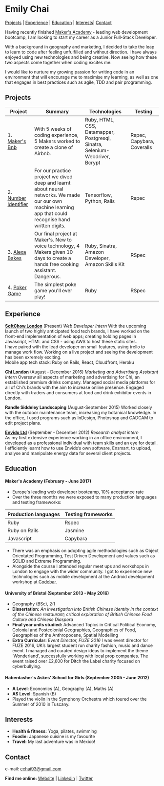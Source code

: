 # Emily Chai

[Projects](#projects) | [Experience](#experience) | [Education](#Education) | [Interests](#Interests)| [Contact](#Contact)

Having recently finished [Maker's Academy](https://github.com/makersacademy) - leading web development bootcamp, I am looking to start my career as a Junior Full-Stack Developer.

With a background in geography and marketing, I decided to take the leap to learn to code after feeling unfulfilled and without direction. I have always enjoyed using new technologies and being creative. Now seeing how these two aspects come together when coding excites me.

I would like to nurture my growing passion for writing code in an environment that will encourage me to maximise my learning, as well as one that engages in best practices such as agile, TDD and pair programming.

## Projects

|Project|Summary|Technologies|Testing|  
|--|--|--|--|
|1. [Maker's Bnb](https://github.com/emmpak/EEEKbnb)| With 5 weeks of coding experience, 5 Makers worked to create a clone of Airbnb. |Ruby, HTML, CSS, Datamapper, Postgresql, Sinatra, Selenium-Webdriver, Bcrypt|Rspec, Capybara, Coveralls|
|2. [Number Identifier](https://github.com/nazwhale/tree-spotter)| For our  practice project we dived deep and learnt about neural networks. We made our our own machine learning app that could recognise hand written digits. |Tensorflow, Python, Rails| Rspec
|3. [Alexa Bakes](https://github.com/exchai93/alexa_sous_chef) | Our final project at Maker's. New to voice technology, 4 Makers given 10 days to create a hands free cooking assistant. Dangerous.| Ruby, Sinatra, Amazon Developer, Amazon Skills Kit| RSpec|
|4. [Poker Game](https://github.com/exchai93/poker_game) | The simplest poke game you'll ever play! | Ruby | RSpec|

## Experience

**[SoftChow London](http://www.softchow.com/)** (Present)
*Web Developer Intern*
With the upcoming launch of two highly anticipated food tech brands, I have worked on the front-end implementation of web apps; creating holding pages in Javascript, HTML and CSS - using AWS to host these static sites.
<br>
I have paired with the lead developer on small features, using trello to manage work flow. Working on a live project and seeing the development has been exremely exciting.
<br>
Mobile app tech stack: Ruby on Rails, React, Cloudfront, Heroku


**[Chi London](http://www.chilondon.com/)** (August - December 2016)
*Marketing and Advertising Assistant Intern*
Oversaw all aspects of marketing and advertising for Chi, an established premium drinks company. Managed social media platforms for all of Chi’s brands with the aim to increase online presence. Engaged directly with traders and consumers at food and drink exhibitor events in London.

**Randle Siddeley Landscaping**
(August-September 2015)
Worked closely with the outdoor maintenance team, increasing my botanical knowledge. In the office, I used programs such as InDesign, Photoshop and CADCAM to edit project plans.


**[Envido Ltd](https://www.edie.net/51956/d/Envido-Ltd)** (September - December 2012)
*Research analyst intern*  
As my first extensive experience working in an office environment, I developed as a professional individual with team skills and an eye for detail. I efficiently learnt how to use Envido’s own software, Ensmart, to upload, analyse and manipulate energy data for several client projects.


## Education

#### Maker's Academy (February - June 2017)

- Europe's leading web developer bootcamp, 10% acceptance rate
- Over the three months we were exposed to many production languages and testing frameworks:

| Production languages| Testing frameworks|
|---------------------|-------------------|
| Ruby | Rspec|
| Ruby on Rails| Jasmine|
| Javascript | Capybara|

- There was an emphasis on adopting agile methodologies such as Object Orientated Programming, Test Driven Development and values such as SOLID and Extreme Programming.
- Alongside the course I attended regular meet ups and workshops in London to engage with the wider community. I got to experience new technologies such as mobile development at the Android development workshop at [Codebar](https://codebar.io/).


#### University of Bristol (September 2013 - May 2016)
- Geography (BSc), 2:1
- **Dissertation:** *An investigation into British Chinese Identity in the context of the Chinese restaurant; critical exploration of British Chinese Food Culture and Chinese Diaspora*
- **Final year units studied:** Advanced Topics in Critical Political Economy, Colonial and Postcolonial Geographies, Geographies of Food, Geographies of the Anthropocene, Spatial Modelling
- **Extra Curricular:** *Event Director, FUZE 2016*
I was event director for FUZE 2016, UK’s largest student run charity fashion, music and dance event. I managed and curated design ideas to implement the theme ‘Wonderland’, successfully working with local prop companies. The event raised over £2,600 for Ditch the Label charity focused on cyberbullying.

#### Haberdasher's Askes' School for Girls (September 2005 - June 2012)
- **A Level**: Economics (A), Geography (A), Maths (A)
- **AS Level**: Spanish (B)
- Played the violin in the Symphony Orchestra which toured over the Summer of 2010 in Tuscany.

## Interests
- **Health & fitness:** Yoga, pilates, swimming
- **Foodie:** Japanese cuisine is my favourite
- **Travel:** My last adventure was in Mexico!

## Contact
e-mail: echai93@gmail.com

**Find me online:**
[Website](http://www.emilychai.com) |
[Linkedin](https://www.linkedin.com/in/emilyxchai) |
[Twitter](https://twitter.com/chaicodes)
